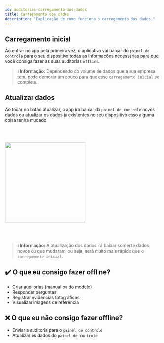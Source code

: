 ```yaml
---
id: auditorias-carregamento-dos-dados
title: Carregamento dos dados
description: "Explicação de como funciona o carregamento dos dados."
---
```


## Carregamento inicial
Ao entrar no app pela primeira vez, o aplicativo vai baixar do `painel de controle` para o seu dispositivo todas as informações necessárias para que você consiga fazer as suas auditorias `offline`.

> **ℹ️ Informação:** Dependendo do volume de dados que a sua empresa tem, pode demorar um pouco para que esse `carregamento inicial` se complete.

## Atualizar dados
Ao tocar no botão atualizar, o app irá baixar do `painel de controle` novos dados ou atualizar os dados já existentes no seu dispositivo caso alguma coisa tenha mudado.

<img src="/img/atualizar-dados.gif" width="260" style="margin-top: 50px;margin-bottom: 50px" />

> **ℹ️ Informação:** A atualização dos dados irá baixar somente dados novos ou que mudaram, ou seja, será muito mais rápido que o `carregamento inicial`.

## ✔️ O que eu consigo fazer offline?

- Criar auditorias (manual ou do modelo)
- Responder perguntas
- Registrar evidências fotográficas
- Visualizar imagens de referência

## ❌ O que eu não consigo fazer offline?

- Enviar a auditoria para o `painel de controle`
- Atualizar os dados do `painel de controle`